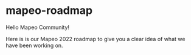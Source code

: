 # mapeo-roadmap
Hello Mapeo Community!

Here is is our Mapeo 2022 roadmap to give you a clear idea of what we have been working on.




